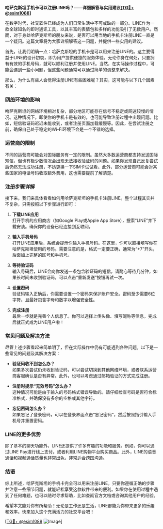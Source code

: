 **哈萨克斯坦手机卡可以注册LINE吗？——详细解答与实用建议[[TG💪+ @esim1088](https://t.me/s/esim1088)]**

在数字时代，社交软件已经成为人们日常生活中不可或缺的一部分。LINE作为一款全球知名的即时通讯工具，以其丰富的表情包和多样的功能吸引了无数用户。然而，对于身处哈萨克斯坦的朋友来说，是否可以用当地的手机卡注册LINE一直是一个疑问。这篇文章将为大家详细解答这一问题，并提供一些实用的建议。

首先，让我们明确一点：哈萨克斯坦的手机卡是可以用来注册LINE的。这主要得益于LINE的设计初衷，即为用户提供便捷的服务体验。无论你身在何处，只要拥有有效的手机号码，就可以顺利注册并使用LINE。当然，在实际操作过程中，可能会遇到一些小问题，但这些问题通常可以通过简单的调整来解决。

那么，为什么有些人会觉得注册LINE有些困难呢？其实，这可能与以下几个因素有关：

### **网络环境的影响**
哈萨克斯坦的网络环境相对复杂，部分地区可能存在信号不稳定或网速较慢的情况。这种情况下，即使你的手机卡是有效的，也可能导致注册过程中出现问题。比如，短信验证码迟迟未能收到，或者注册页面加载缓慢等。因此，在尝试注册之前，确保自己处于稳定的Wi-Fi环境下会是一个不错的选择。

### **运营商的限制**
不同的运营商可能会对国际服务有一定的限制。虽然大多数运营商都支持发送国际短信，但也有极少数情况会出现无法接收验证码的问题。如果你发现自己反复尝试后仍然无法成功注册，不妨更换一下SIM卡试试看。此外，部分运营商可能会对某些国家的电话号码收取额外费用，这也需要提前了解清楚。

### **注册步骤详解**
接下来，我们来具体看看如何用哈萨克斯坦的手机卡注册LINE。整个过程其实并不复杂，只需按照以下步骤进行即可：

1. **下载LINE应用**  
   打开手机的应用商店（如Google Play或Apple App Store），搜索“LINE”并下载安装。确保你的设备已经连接到互联网。

2. **输入手机号码**  
   打开LINE应用后，系统会提示你输入手机号码。在这里，你可以直接填写你在哈萨克斯坦使用的号码。需要注意的是，格式一定要正确，通常为“+7”开头，后面加上完整的区号和手机号。

3. **等待验证码**  
   输入号码后，LINE会向你发送一条包含验证码的短信。请耐心等待几分钟，如果长时间未收到验证码，可以点击“重新发送”按钮再试一次。

4. **设置密码**  
   验证码输入正确后，你需要设置一个密码来保护账户安全。密码至少需要6位字符，且最好包含字母和数字以增强安全性。

5. **完成注册**  
   最后一步就是完善个人信息了。你可以选择上传头像、填写昵称等信息，完成后就正式成为LINE用户啦！

### **常见问题及解决方法**
尽管上述步骤看起来简单明了，但在实际操作中仍有可能遇到各种问题。以下是一些常见的问题及其解决方案：

- **验证码收不到怎么办？**  
  如果多次尝试仍未收到验证码，可以尝试切换到其他网络环境，或者联系运营商客服确认是否有异常。此外，也可以考虑通过邮箱验证的方式完成注册。

- **注册时提示“无效号码”怎么办？**  
  这种情况可能是由于输入的号码格式错误导致的。请仔细检查号码是否符合标准格式，并确保没有多余的空格或其他字符。

- **忘记密码怎么办？**  
  如果忘记了登录密码，可以在登录界面点击“忘记密码”，然后按照指引输入手机号并重置密码。

### **LINE的更多优势**
除了基本的聊天功能外，LINE还提供了许多有趣的功能和服务。例如，你可以通过LINE Pay进行线上支付，或者利用LINE购物平台购买商品。此外，LINE的语音通话和视频通话质量也非常出色，非常适合跨国沟通。

### **结语**
综上所述，哈萨克斯坦的手机卡完全可以用来注册LINE，只要你遵循正确的步骤并注意一些细节问题，就能轻松享受这款软件带来的便利。如果你在使用过程中遇到了任何难题，也可以随时寻求帮助，比如查阅官方文档或咨询其他用户的经验。

希望本文能对你有所帮助！无论是工作还是生活，LINE都能为你带来更多的乐趣和效率。快来加入这个充满活力的社交平台吧！

[[TG💪+ @esim1088](https://t.me/s/esim1088) ![Image](https://i.postimg.cc/4NQfJmqS/Snipaste-2025-05-13-00-14-12.png)]